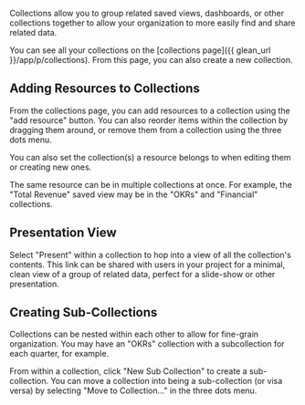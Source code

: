 Collections allow you to group related saved views, dashboards, or other collections
together to allow your organization to more easily find and share related data.

You can see all your collections on the [collections page]({{ glean_url }}/app/p/collections).
From this page, you can also create a new collection.

## Adding Resources to Collections

From the collections page, you can add resources to a collection using the
"add resource" button. You can also reorder items within the collection by
dragging them around, or remove them from a collection using the three dots
menu.

You can also set the collection(s) a resource belongs to when editing them
or creating new ones.

The same resource can be in multiple collections at once. For example, the
"Total Revenue" saved view may be in the "OKRs" and "Financial" collections.

## Presentation View

Select "Present" within a collection to hop into a view of all the collection's
contents. This link can be shared with users in your project for a minimal,
clean view of a group of related data, perfect for a slide-show or other
presentation.

## Creating Sub-Collections

Collections can be nested within each other to allow for fine-grain organization.
You may have an "OKRs" collection with a subcollection for each quarter, for
example.

From within a collection, click "New Sub Collection" to create a sub-collection.
You can move a collection into being a sub-collection (or visa versa) by selecting
"Move to Collection..." in the three dots menu.
